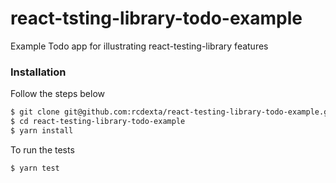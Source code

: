 # react-tsting-library-todo-example

Example Todo app for illustrating react-testing-library features

### Installation

Follow the steps below

```bash
$ git clone git@github.com:rcdexta/react-testing-library-todo-example.git
$ cd react-testing-library-todo-example
$ yarn install
```

To run the tests

```bash
$ yarn test
```

